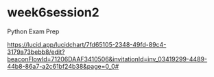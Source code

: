# week6session2
Python Exam Prep


https://lucid.app/lucidchart/7fd65105-2348-49fd-89c4-3179a73bebb8/edit?beaconFlowId=71206DAAF3410506&invitationId=inv_03419299-4489-44b8-86a7-a2c61bf24b38&page=0_0#
